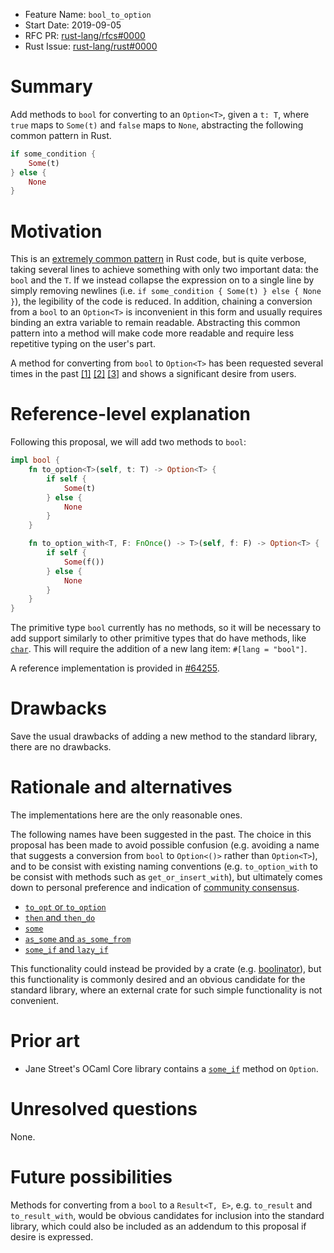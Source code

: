 - Feature Name: `bool_to_option`
- Start Date: 2019-09-05
- RFC PR: [rust-lang/rfcs#0000](https://github.com/rust-lang/rfcs/pull/0000)
- Rust Issue: [rust-lang/rust#0000](https://github.com/rust-lang/rust/issues/0000)

# Summary
[summary]: #summary

Add methods to `bool` for converting to an `Option<T>`, given a `t: T`, where `true` maps
to `Some(t)` and `false` maps to `None`, abstracting the following common pattern in Rust.

```rust
if some_condition {
    Some(t)
} else {
    None
}
```

# Motivation
[motivation]: #motivation

This is an
[extremely common pattern](https://sourcegraph.com/search?q=repogroup%3Acrates+%2Felse%5Cs*%7B%5Cs*None%5Cs*%7D%2F+count%3A1000)
in Rust code, but is quite verbose, taking several lines to achieve something with only two
important data: the `bool` and the `T`. If we instead collapse the expression on to a single line by
simply removing newlines (i.e. `if some_condition { Some(t) } else { None }`), the legibility of the
code is reduced. In addition, chaining a conversion from a `bool` to an `Option<T>` is inconvenient
in this form and usually requires binding an extra variable to remain readable. Abstracting this
common pattern into a method will make code more readable and require less repetitive typing on the
user's part.

A method for converting from `bool` to `Option<T>` has been requested several times in the past
[[1]](https://github.com/rust-lang/rfcs/pull/2180)
[[2]](https://github.com/rust-lang/rust/issues/50523)
[[3]](https://github.com/rust-lang/rfcs/issues/2606) and shows a significant desire from users.

# Reference-level explanation
[reference-level-explanation]: #reference-level-explanation

Following this proposal, we will add two methods to `bool`:

```rust
impl bool {
    fn to_option<T>(self, t: T) -> Option<T> {
        if self {
            Some(t)
        } else {
            None
        }
    }

    fn to_option_with<T, F: FnOnce() -> T>(self, f: F) -> Option<T> {
        if self {
            Some(f())
        } else {
            None
        }
    }
}
```

The primitive type `bool` currently has no methods, so it will be necessary to add support similarly
to other primitive types that do have methods, like
[`char`](https://doc.rust-lang.org/src/core/char/methods.rs.html#11-1393). This will require the
addition of a new lang item: `#[lang = "bool"]`.

A reference implementation is provided in [#64255](https://github.com/rust-lang/rust/pull/64255).

# Drawbacks
[drawbacks]: #drawbacks

Save the usual drawbacks of adding a new method to the standard library, there are no
drawbacks.

# Rationale and alternatives
[rationale-and-alternatives]: #rationale-and-alternatives

The implementations here are the only reasonable ones.

The following names have been suggested in the past. The choice in this proposal has been made to
avoid possible confusion (e.g. avoiding a name that suggests a conversion from `bool` to
`Option<()>` rather than `Option<T>`), and to be consist with existing naming conventions (e.g.
`to_option_with` to be consist with methods such as `get_or_insert_with`),
but ultimately comes down to personal preference and indication of
[community consensus](https://github.com/rust-lang/rfcs/pull/2757#issuecomment-529228631).

- [`to_opt` or `to_option`](https://github.com/rust-lang/rfcs/issues/2606#issuecomment-476019577)
- [`then` and `then_do`](https://github.com/rust-lang/rfcs/pull/2180#issuecomment-350498489)
- [`some`](https://github.com/rust-lang/rfcs/issues/2606#issue-387773675)
- [`as_some` and `as_some_from`](https://docs.rs/boolinator/2.4.0/boolinator/trait.Boolinator.html)
- [`some_if` and `lazy_if`](https://github.com/rust-lang/rfcs/pull/2180)

This functionality could instead be provided by a crate (e.g.
[boolinator](https://docs.rs/boolinator/2.4.0/boolinator/)), but this functionality is commonly
desired and an obvious candidate for the standard library, where an external crate for such simple
functionality is not convenient.

# Prior art
[prior-art]: #prior-art

- Jane Street's OCaml Core library contains a
[`some_if`](https://ocaml.janestreet.com/ocaml-core/109.55.00/tmp/core_kernel/Option.html#VALsome_if)
method on `Option`.

# Unresolved questions
[unresolved-questions]: #unresolved-questions

None.

# Future possibilities
[future-possibilities]: #future-possibilities

Methods for converting from a `bool` to a `Result<T, E>`, e.g. `to_result` and `to_result_with`,
would be obvious candidates for inclusion into the standard library, which could also be included
as an addendum to this proposal if desire is expressed.
